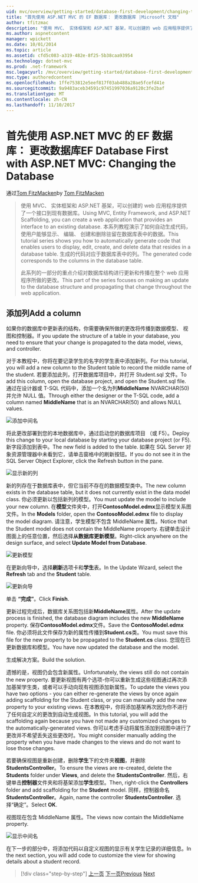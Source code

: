 ```yaml
---
uid: mvc/overview/getting-started/database-first-development/changing-the-database
title: "首先使用 ASP.NET MVC 的 EF 数据库： 更改数据库 |Microsoft 文档"
author: tfitzmac
description: "使用 MVC、 实体框架和 ASP.NET 基架，可以创建的 web 应用程序提供了一个接口到现有数据库。 此教程系列..."
ms.author: aspnetcontent
manager: wpickett
ms.date: 10/01/2014
ms.topic: article
ms.assetid: cfd5c083-a319-482e-8f25-5b38caa93954
ms.technology: dotnet-mvc
ms.prod: .net-framework
msc.legacyurl: /mvc/overview/getting-started/database-first-development/changing-the-database
msc.type: authoredcontent
ms.openlocfilehash: 1ffe753812e5eef817f03ab488a28ae5fcefd41e
ms.sourcegitcommit: 9a9483aceb34591c97451997036a9120c3fe2baf
ms.translationtype: MT
ms.contentlocale: zh-CN
ms.lasthandoff: 11/10/2017
---
```

<a name="ef-database-first-with-aspnet-mvc-changing-the-database"></a><span data-ttu-id="b5f56-104">首先使用 ASP.NET MVC 的 EF 数据库： 更改数据库</span><span class="sxs-lookup"><span data-stu-id="b5f56-104">EF Database First with ASP.NET MVC: Changing the Database</span></span>
====================
<span data-ttu-id="b5f56-105">通过[Tom FitzMacken](https://github.com/tfitzmac)</span><span class="sxs-lookup"><span data-stu-id="b5f56-105">by [Tom FitzMacken](https://github.com/tfitzmac)</span></span>

> <span data-ttu-id="b5f56-106">使用 MVC、 实体框架和 ASP.NET 基架，可以创建的 web 应用程序提供了一个接口到现有数据库。</span><span class="sxs-lookup"><span data-stu-id="b5f56-106">Using MVC, Entity Framework, and ASP.NET Scaffolding, you can create a web application that provides an interface to an existing database.</span></span> <span data-ttu-id="b5f56-107">本系列教程演示了如何自动生成代码，使用户能够显示、 编辑、 创建和删除驻留在数据库表中的数据。</span><span class="sxs-lookup"><span data-stu-id="b5f56-107">This tutorial series shows you how to automatically generate code that enables users to display, edit, create, and delete data that resides in a database table.</span></span> <span data-ttu-id="b5f56-108">生成的代码对应于数据库表中的列。</span><span class="sxs-lookup"><span data-stu-id="b5f56-108">The generated code corresponds to the columns in the database table.</span></span>
> 
> <span data-ttu-id="b5f56-109">此系列的一部分的重点介绍对数据库结构进行更新和传播在整个 web 应用程序所做的更改。</span><span class="sxs-lookup"><span data-stu-id="b5f56-109">This part of the series focuses on making an update to the database structure and propagating that change throughout the web application.</span></span>


## <a name="add-a-column"></a><span data-ttu-id="b5f56-110">添加列</span><span class="sxs-lookup"><span data-stu-id="b5f56-110">Add a column</span></span>

<span data-ttu-id="b5f56-111">如果你的数据库中更新表的结构，你需要确保所做的更改将传播到数据模型、 视图和控制器。</span><span class="sxs-lookup"><span data-stu-id="b5f56-111">If you update the structure of a table in your database, you need to ensure that your change is propagated to the data model, views, and controller.</span></span>

<span data-ttu-id="b5f56-112">对于本教程中，你将在要记录学生的名字的学生表中添加新列。</span><span class="sxs-lookup"><span data-stu-id="b5f56-112">For this tutorial, you will add a new column to the Student table to record the middle name of the student.</span></span> <span data-ttu-id="b5f56-113">若要添加此列，打开数据库项目中，并打开 Student.sql 文件。</span><span class="sxs-lookup"><span data-stu-id="b5f56-113">To add this column, open the database project, and open the Student.sql file.</span></span> <span data-ttu-id="b5f56-114">通过在设计器或 T-SQL 代码中，添加一个名为列**MiddleName** NVARCHAR(50) 并允许 NULL 值。</span><span class="sxs-lookup"><span data-stu-id="b5f56-114">Through either the designer or the T-SQL code, add a column named **MiddleName** that is an NVARCHAR(50) and allows NULL values.</span></span>

![添加中间名](changing-the-database/_static/image1.png)

<span data-ttu-id="b5f56-116">将此更改部署到您的本地数据库中，通过启动您的数据库项目 （或 F5）。</span><span class="sxs-lookup"><span data-stu-id="b5f56-116">Deploy this change to your local database by starting your database project (or F5).</span></span> <span data-ttu-id="b5f56-117">新字段添加到表中。</span><span class="sxs-lookup"><span data-stu-id="b5f56-117">The new field is added to the table.</span></span> <span data-ttu-id="b5f56-118">如果在 SQL Server 对象资源管理器中未看到它，请单击窗格中的刷新按钮。</span><span class="sxs-lookup"><span data-stu-id="b5f56-118">If you do not see it in the SQL Server Object Explorer, click the Refresh button in the pane.</span></span>

![显示新的列](changing-the-database/_static/image2.png)

<span data-ttu-id="b5f56-120">新的列存在于数据库表中，但它当前不存在的数据模型类中。</span><span class="sxs-lookup"><span data-stu-id="b5f56-120">The new column exists in the database table, but it does not currently exist in the data model class.</span></span> <span data-ttu-id="b5f56-121">你必须更新以包括新列的模型。</span><span class="sxs-lookup"><span data-stu-id="b5f56-121">You must update the model to include your new column.</span></span> <span data-ttu-id="b5f56-122">在**模型**文件夹中，打开**ContosoModel.edmx**显示模型关系图文件。</span><span class="sxs-lookup"><span data-stu-id="b5f56-122">In the **Models** folder, open the **ContosoModel.edmx** file to display the model diagram.</span></span> <span data-ttu-id="b5f56-123">请注意，学生模型不包含 MiddleName 属性。</span><span class="sxs-lookup"><span data-stu-id="b5f56-123">Notice that the Student model does not contain the MiddleName property.</span></span> <span data-ttu-id="b5f56-124">右键单击设计图面上的任意位置，然后选择**从数据库更新模型**。</span><span class="sxs-lookup"><span data-stu-id="b5f56-124">Right-click anywhere on the design surface, and select **Update Model from Database**.</span></span>

![更新模型](changing-the-database/_static/image3.png)

<span data-ttu-id="b5f56-126">在更新向导中，选择**刷新**选项卡和**学生**表。</span><span class="sxs-lookup"><span data-stu-id="b5f56-126">In the Update Wizard, select the **Refresh** tab and the **Student** table.</span></span>

![更新向导](changing-the-database/_static/image4.png)

<span data-ttu-id="b5f56-128">单击 **“完成”**。</span><span class="sxs-lookup"><span data-stu-id="b5f56-128">Click **Finish**.</span></span>

<span data-ttu-id="b5f56-129">更新过程完成后，数据库关系图包括新**MiddleName**属性。</span><span class="sxs-lookup"><span data-stu-id="b5f56-129">After the update process is finished, the database diagram includes the new **MiddleName** property.</span></span> <span data-ttu-id="b5f56-130">保存**ContosoModel.edmx**文件。</span><span class="sxs-lookup"><span data-stu-id="b5f56-130">Save the **ContosoModel.edmx** file.</span></span> <span data-ttu-id="b5f56-131">你必须将此文件保存为新的属性传播到**Student.cs**类。</span><span class="sxs-lookup"><span data-stu-id="b5f56-131">You must save this file for the new property to be propagated to the **Student.cs** class.</span></span> <span data-ttu-id="b5f56-132">您现在已更新数据库和模型。</span><span class="sxs-lookup"><span data-stu-id="b5f56-132">You have now updated the database and the model.</span></span>

<span data-ttu-id="b5f56-133">生成解决方案。</span><span class="sxs-lookup"><span data-stu-id="b5f56-133">Build the solution.</span></span>

<span data-ttu-id="b5f56-134">遗憾的是，视图仍会包含新属性。</span><span class="sxs-lookup"><span data-stu-id="b5f56-134">Unfortunately, the views still do not contain the new property.</span></span> <span data-ttu-id="b5f56-135">要更新视图有两个选项-你可以重新生成这些视图通过再次添加基架学生类，或者可以手动向现有视图添加新属性。</span><span class="sxs-lookup"><span data-stu-id="b5f56-135">To update the views you have two options - you can either re-generate the views by once again adding scaffolding for the Student class, or you can manually add the new property to your existing views.</span></span> <span data-ttu-id="b5f56-136">在本教程中，你将添加基架再次因为你不进行了任何自定义的更改到自动生成视图。</span><span class="sxs-lookup"><span data-stu-id="b5f56-136">In this tutorial, you will add the scaffolding again because you have not made any customized changes to the automatically-generated views.</span></span> <span data-ttu-id="b5f56-137">你可以考虑手动将属性添加到视图中进行了更改并不希望丢失这些更改时。</span><span class="sxs-lookup"><span data-stu-id="b5f56-137">You might consider manually adding the property when you have made changes to the views and do not want to lose those changes.</span></span>

<span data-ttu-id="b5f56-138">若要确保视图是重新创建，删除**学生**下的文件夹**视图**，并删除**StudentsController**。</span><span class="sxs-lookup"><span data-stu-id="b5f56-138">To ensure the views are re-created, delete the **Students** folder under **Views**, and delete the **StudentsController**.</span></span> <span data-ttu-id="b5f56-139">然后，右键单击**控制器**文件夹和将基架添加**学生**模型。</span><span class="sxs-lookup"><span data-stu-id="b5f56-139">Then, right-click the **Controllers** folder and add scaffolding for the **Student** model.</span></span> <span data-ttu-id="b5f56-140">同样，控制器命名**StudentsController**。</span><span class="sxs-lookup"><span data-stu-id="b5f56-140">Again, name the controller **StudentsController**.</span></span> <span data-ttu-id="b5f56-141">选择“确定”。</span><span class="sxs-lookup"><span data-stu-id="b5f56-141">Select **OK**.</span></span>

<span data-ttu-id="b5f56-142">视图现在包含 MiddleName 属性。</span><span class="sxs-lookup"><span data-stu-id="b5f56-142">The views now contain the MiddleName property.</span></span>

![显示中间名](changing-the-database/_static/image5.png)

<span data-ttu-id="b5f56-144">在下一步的部分中，将添加代码以自定义视图的显示有关学生记录的详细信息。</span><span class="sxs-lookup"><span data-stu-id="b5f56-144">In the next section, you will add code to customize the view for showing details about a student record.</span></span>

>[!div class="step-by-step"]
<span data-ttu-id="b5f56-145">[上一页](generating-views.md)
[下一页](customizing-a-view.md)</span><span class="sxs-lookup"><span data-stu-id="b5f56-145">[Previous](generating-views.md)
[Next](customizing-a-view.md)</span></span>
